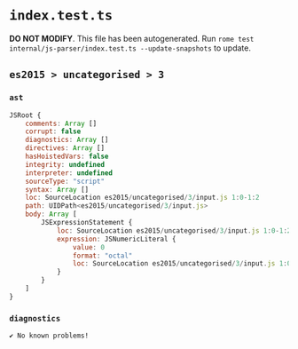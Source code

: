 # `index.test.ts`

**DO NOT MODIFY**. This file has been autogenerated. Run `rome test internal/js-parser/index.test.ts --update-snapshots` to update.

## `es2015 > uncategorised > 3`

### `ast`

```javascript
JSRoot {
	comments: Array []
	corrupt: false
	diagnostics: Array []
	directives: Array []
	hasHoistedVars: false
	integrity: undefined
	interpreter: undefined
	sourceType: "script"
	syntax: Array []
	loc: SourceLocation es2015/uncategorised/3/input.js 1:0-1:2
	path: UIDPath<es2015/uncategorised/3/input.js>
	body: Array [
		JSExpressionStatement {
			loc: SourceLocation es2015/uncategorised/3/input.js 1:0-1:2
			expression: JSNumericLiteral {
				value: 0
				format: "octal"
				loc: SourceLocation es2015/uncategorised/3/input.js 1:0-1:2
			}
		}
	]
}
```

### `diagnostics`

```
✔ No known problems!

```
